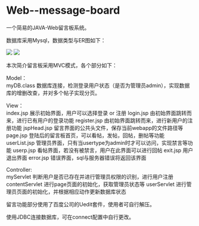 # Web--message-board
一个简易的JAVA-Web留言板系统。

数据库采用Mysql，数据类型与ER图如下：

![](https://res.cloudinary.com/xxxhlown/image/upload/v1626926194/2_nyufqv.png)
![](https://res.cloudinary.com/xxxhlown/image/upload/v1626926049/web-message/1_bfpev2.png)

本次简介留言板采用MVC模式，各个部分如下：

Model：	
myDB.class 数据库连接，检测登录用户状态（是否为管理员admin），实现数据库的增删改查，并对多个帖子实现分页。

View：	
index.jsp 展示初始界面，用户可以选择登录 or 注册
login.jsp 由初始界面跳转而来，进行已有用户的登录功能
register.jsp 由初始界面跳转而来，进行新用户的注册功能
jspHead.jsp 留言界面的公共头文件，保存当前webapp的文件路径等
page.jsp 登陆后的留言板首页，可以看帖，发帖，回帖，删帖等功能
userList.jsp 管理员界面，只有当usertype为admin时才可以访问，实现禁言等功能
userp.jsp 看帖界面，若没有被禁言，用户在此界面可以进行回帖
exit.jsp 用户退出界面
error.jsp 错误界面，sql与服务器错误将返回该界面

Controller: 	
myServlet 判断用户是否已存在并进行管理员权限的识别，进行用户注册
contentServlet 进行page页面的初始化，获取管理员状态等
userServlet 进行管理员页面的初始化，并根据相应动作更新数据库状态

留言功能部分使用了百度公司的Uedit套件，使用者可自行解压。

使用JDBC连接数据库，可在connect配置中自行更改。
